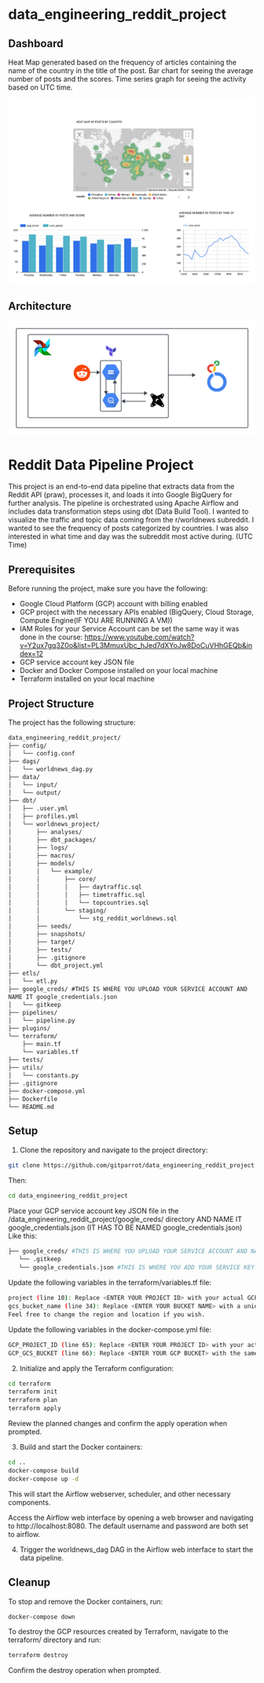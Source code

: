 # data_engineering_reddit_project

## Dashboard

Heat Map generated based on the frequency of articles containing the name of the country in the title of the post.
Bar chart for seeing the average number of posts and the scores.
Time series graph for seeing the activity based on UTC time.

![Dashboard](./reddit_proj_dash.png "WorldNews Subreddit Dashboard")

## Architecture

![Architecture](./architecture.png "Pipeline Architecture")

# Reddit Data Pipeline Project

This project is an end-to-end data pipeline that extracts data from the Reddit API (praw), processes it, and loads it into Google BigQuery for further analysis. The pipeline is orchestrated using Apache Airflow and includes data transformation steps using dbt (Data Build Tool). I wanted to visualize the traffic and topic data coming from the r/worldnews subreddit. I wanted to see the frequency of posts categorized by countries. I was also interested in what time and day was the subreddit most active during. (UTC Time)

## Prerequisites

Before running the project, make sure you have the following:

- Google Cloud Platform (GCP) account with billing enabled
- GCP project with the necessary APIs enabled (BigQuery, Cloud Storage, Compute Engine(IF YOU ARE RUNNING A VM))
- IAM Roles for your Service Account can be set the same way it was done in the course: https://www.youtube.com/watch?v=Y2ux7gq3Z0o&list=PL3MmuxUbc_hJed7dXYoJw8DoCuVHhGEQb&index=12
- GCP service account key JSON file
- Docker and Docker Compose installed on your local machine
- Terraform installed on your local machine

## Project Structure

The project has the following structure:

```plaintext
data_engineering_reddit_project/
├── config/
│   └── config.conf
├── dags/
│   └── worldnews_dag.py
├── data/
│   └── input/
│   └── output/
├── dbt/
│   ├── .user.yml
│   ├── profiles.yml
│   └── worldnews_project/
│       ├── analyses/
│       ├── dbt_packages/
│       ├── logs/
│       ├── macros/
│       ├── models/
│       │   └── example/
│       │       ├── core/
│       │       │   ├── daytraffic.sql
│       │       │   ├── timetraffic.sql
│       │       │   └── topcountries.sql
│       │       └── staging/
│       │           └── stg_reddit_worldnews.sql
│       ├── seeds/
│       ├── snapshots/
│       ├── target/
│       ├── tests/
│       ├── .gitignore
│       └── dbt_project.yml
├── etls/
│   └── etl.py
├── google_creds/ #THIS IS WHERE YOU UPLOAD YOUR SERVICE ACCOUNT AND NAME IT google_credentials.json
│   └── gitkeep 
├── pipelines/
│   └── pipeline.py
├── plugins/
└── terraform/
    ├── main.tf
    └── variables.tf
├── tests/
├── utils/
│   └── constants.py
├── .gitignore
├── docker-compose.yml
├── Dockerfile
└── README.md
```

## Setup



1. Clone the repository and navigate to the project directory:
```bash
git clone https://github.com/gitparrot/data_engineering_reddit_project.git
```
Then:
```bash
cd data_engineering_reddit_project
```
Place your GCP service account key JSON file in the /data_engineering_reddit_project/google_creds/ directory AND NAME IT google_credentials.json (IT HAS TO BE NAMED google_credentials.json)
Like this:
```bash
├── google_creds/ #THIS IS WHERE YOU UPLOAD YOUR SERVICE ACCOUNT AND NAME IT google_credentials.json
   └── .gitkeep 
   └── google_credentials.json #THIS IS WHERE YOU ADD YOUR SERVICE KEY AND NAME IT google_credentials.json
```
    

Update the following variables in the terraform/variables.tf file:
```bash
project (line 10): Replace <ENTER YOUR PROJECT ID> with your actual GCP project ID.
gcs_bucket_name (line 34): Replace <ENTER YOUR BUCKET NAME> with a unique name for your Google Cloud Storage bucket.
Feel free to change the region and location if you wish.
```
Update the following variables in the docker-compose.yml file:
``` bash
GCP_PROJECT_ID (line 65): Replace <ENTER YOUR PROJECT ID> with your actual GCP project ID.
GCP_GCS_BUCKET (line 66): Replace <ENTER YOUR GCP BUCKET> with the same bucket name you used in the terraform/variables.tf file.
```

2. Initialize and apply the Terraform configuration:
```bash
cd terraform
terraform init
terraform plan
terraform apply
```
Review the planned changes and confirm the apply operation when prompted.

3. Build and start the Docker containers:
```bash
cd ..
docker-compose build
docker-compose up -d
```
This will start the Airflow webserver, scheduler, and other necessary components.

Access the Airflow web interface by opening a web browser and navigating to http://localhost:8080. The default username and password are both set to airflow.

4. Trigger the worldnews_dag DAG in the Airflow web interface to start the data pipeline.

## Cleanup

To stop and remove the Docker containers, run:
```bash
docker-compose down
```

To destroy the GCP resources created by Terraform, navigate to the terraform/ directory and run:
```bash
terraform destroy
```
Confirm the destroy operation when prompted.

